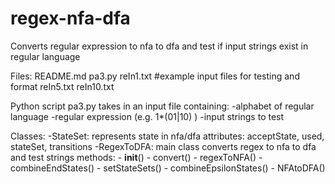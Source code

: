 # regex-nfa-dfa
Converts regular expression to nfa to dfa and test if input strings exist in regular language

Files:
README.md
pa3.py
reIn1.txt #example input files for testing and format
reIn5.txt
reIn10.txt
 
Python script pa3.py takes in an input file containing:
-alphabet of regular language
-regular expression (e.g. 1*(01|10) )
-input strings to test

Classes:
-StateSet: represents state in nfa/dfa
  attributes: acceptState, used, stateSet, transitions
-RegexToDFA: main class converts regex to nfa to dfa and test strings
  methods:
    - __init__()
    - convert()
    - regexToNFA()
    - combineEndStates()
    - setStateSets()
    - combineEpsilonStates()
    - NFAtoDFA()
    


